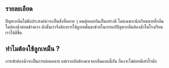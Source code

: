 ## รายละเอียด
ปัญหากลิ่นไม่พึงประสงค์น่าจะเป็นสิ่งที่หลาย ๆ คนคุ้ยเคยกันเป็นอย่างดี โดยเฉพาะนักเรียนชายที่กลิ่นในห้องน้ำค่อนข้างแรง ดังนั้นเราจึงต้องการใช้ลูกเหม็นมาช่วยในการแก้ปัญหากลิ่นห้องน้ำในโรงเรียนเราให้ดีขึ้น
## ทำไมต้องใช้ลูกเหม็น ?
การเข้าห้องน้ำจะเป็นการผ่อนคลาย แต่เรากลับต้องมาเจอกลิ่นแบบนี้กัน ก็คงจะไม่ค่อยดีเท่าไรนัก
<!--stackedit_data:
eyJoaXN0b3J5IjpbNzkxNTc3Mzk0LDE2OTE0MTI5NjAsLTU3ND
IyNDc0MiwtMTE0OTAxOTUzMl19
-->